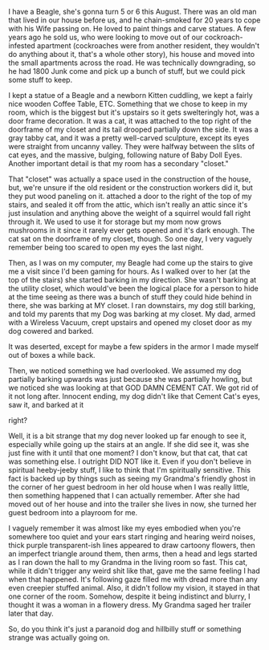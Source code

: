 I have a Beagle, she's gonna turn 5 or 6 this August.  There was an old man that lived in our house before us, and he chain-smoked for 20 years to cope with his Wife passing on.  He loved to paint things and carve statues.  A few years ago he sold us, who were looking to move out of our cockroach-infested apartment (cockroaches were from another resident, they wouldn't do anything about it, that's a whole other story), his house and moved into the small apartments across the road.  He was technically downgrading, so he had 1800 Junk come and pick up a bunch of stuff, but we could pick some stuff to keep.  

I kept a statue of a Beagle and a newborn Kitten cuddling, we kept a fairly nice wooden Coffee Table, ETC.  Something that we chose to keep in my room, which is the biggest but it's upstairs so it gets swelteringly hot, was a door frame decoration.  It was a cat, it was attached to the top right of the doorframe of my closet and its tail drooped partially down the side.  It was a gray tabby cat, and it was a pretty well-carved sculpture, except its eyes were straight from uncanny valley.  They were halfway between the slits of cat eyes, and the massive, bulging, following nature of Baby Doll Eyes.  Another important detail is that my room has a secondary "closet."

That "closet" was actually a space used in the construction of the house, but, we're unsure if the old resident or the construction workers did it, but they put wood paneling on it. attached a door to the right of the top of my stairs, and sealed it off from the attic, which isn't really an attic since it's just insulation and anything above the weight of a squirrel would fall right through it.  We used to use it for storage but my mom now grows mushrooms in it since it rarely ever gets opened and it's dark enough.  The cat sat on the doorframe of my closet, though.  So one day, I very vaguely remember being too scared to open my eyes the last night.

Then, as I was on my computer, my Beagle had come up the stairs to give me a visit since I'd been gaming for hours.  As I walked over to her (at the top of the stairs) she started barking in my direction.  She wasn't barking at the utility closet, which would've been the logical place for a person to hide at the time seeing as there was a bunch of stuff they could hide behind in there, she was barking at MY closet.  I ran downstairs, my dog still barking, and told my parents that my Dog was barking at my closet.  My dad, armed with a Wireless Vacuum, crept upstairs and opened my closet door as my dog cowered and barked.

It was deserted, except for maybe a few spiders in the armor I made myself out of boxes a while back.

Then, we noticed something we had overlooked.  We assumed my dog partially barking upwards was just because she was partially howling, but we noticed she was looking at that GOD DAMN CEMENT CAT.  We got rid of it not long after.  Innocent ending, my dog didn't like that Cement Cat's eyes, saw it, and barked at it

right?

Well, it is a bit strange that my dog never looked up far enough to see it, especially while going up the stairs at an angle.  If she did see it, was she just fine with it until that one moment?  I don't know, but that cat, that cat was something else.  I outright DID NOT like it.  Even if you don't believe in spiritual heeby-jeeby stuff, I like to think that I'm spiritually sensitive.  This fact is backed up by things such as seeing my Grandma's friendly ghost in the corner of her guest bedroom in her old house when I was really little, then something happened that I can actually remember.  After she had moved out of her house and into the trailer she lives in now, she turned her guest bedroom into a playroom for me.

I vaguely remember it was almost like my eyes embodied when you're somewhere too quiet and your ears start ringing and hearing weird noises, thick purple transparent-ish lines appeared to draw cartoony flowers, then an imperfect triangle around them, then arms, then a head and legs started as I ran down the hall to my Grandma in the living room so fast.  This cat, while it didn't trigger any weird shit like that, gave me the same feeling I had when that happened.  It's following gaze filled me with dread more than any even creepier stuffed animal.  Also, it didn't follow my vision, it stayed in that one corner of the room.  Somehow, despite it being indistinct and blurry, I thought it was a woman in a flowery dress.   My Grandma saged her trailer later that day.

So, do you think it's just a paranoid dog and hillbilly stuff or something strange was actually going on.